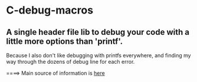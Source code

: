 # C-debug-macros
## A single header file lib to debug your code with a little more options than 'printf'.


Because I also don't like debugging with printfs everywhere, and finding my way through the dozens of debug line for each error.

====>  Main source of information is [here](https://tldp.org/LDP/abs/html/colorizing.html)
